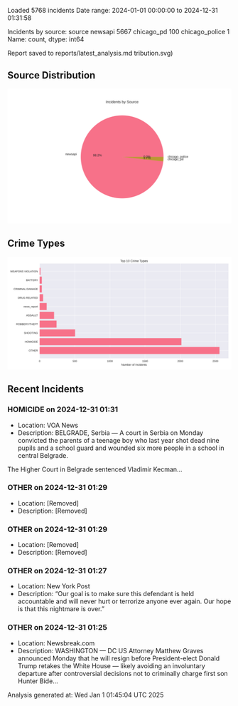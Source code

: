 
Loaded 5768 incidents
Date range: 2024-01-01 00:00:00 to 2024-12-31 01:31:58

Incidents by source:
source
newsapi           5667
chicago_pd         100
chicago_police       1
Name: count, dtype: int64

Report saved to reports/latest_analysis.md
tribution.svg)

## Source Distribution
![Source Distribution](images/source_distribution.svg)

## Crime Types
![Crime Types](images/crime_types.svg)

## Recent Incidents

### HOMICIDE on 2024-12-31 01:31
- Location: VOA News
- Description: BELGRADE, Serbia — A court in Serbia on Monday convicted the parents of a teenage boy who last year shot dead nine pupils and a school guard and wounded six more people in a school in central Belgrade. 


The Higher Court in Belgrade sentenced Vladimir Kecman…


### OTHER on 2024-12-31 01:29
- Location: [Removed]
- Description: [Removed]


### OTHER on 2024-12-31 01:29
- Location: [Removed]
- Description: [Removed]


### OTHER on 2024-12-31 01:27
- Location: New York Post
- Description: “Our goal is to make sure this defendant is held accountable and will never hurt or terrorize anyone ever again. Our hope is that this nightmare is over.”


### OTHER on 2024-12-31 01:25
- Location: Newsbreak.com
- Description: WASHINGTON — DC US Attorney Matthew Graves announced Monday that he will resign before President-elect Donald Trump retakes the White House — likely avoiding an involuntary departure after controversial decisions not to criminally charge first son Hunter Bide…

Analysis generated at: Wed Jan  1 01:45:04 UTC 2025
